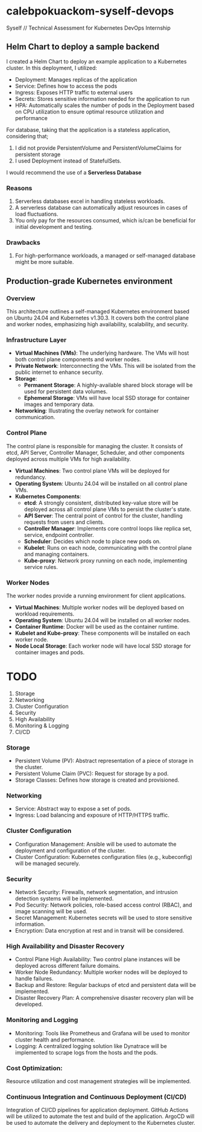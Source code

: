 # calebpokuackom-syself-devops
Syself // Technical Assessment for Kubernetes DevOps Internship

## Helm Chart to deploy a sample backend
I created a Helm Chart to deploy an example application to a Kubernetes cluster.
In this deployment, I utilized:
- Deployment: Manages replicas of the application
- Service: Defines how to access the pods
- Ingress: Exposes HTTP traffic to external users
- Secrets: Stores sensitive information needed for the application to run
- HPA: Automatically scales the number of pods in the Deployment based on CPU utilization to ensure optimal resource utilization and performance

For database, taking that the application is a stateless application, considering that;
1. I did not provide PersistentVolume and PersistentVolumeClaims for persistent storage
2. I used Deployment instead of StatefulSets.

I would recommend the use of a **Serverless Database**

### Reasons
1. Serverless databases excel in handling stateless workloads.
2. A serverless database can automatically adjust resources in cases of load fluctuations.
3. You only pay for the resources consumed, which is/can be beneficial for initial development and testing.

### Drawbacks
1. For high-performance workloads, a managed or self-managed database might be more suitable.

## Production-grade Kubernetes environment
### Overview
This architecture outlines a self-managed Kubernetes environment based on Ubuntu 24.04 and Kubernetes v1.30.3. It covers both the control plane and worker nodes, emphasizing high availability, scalability, and security.

### Infrastructure Layer
- **Virtual Machines (VMs)**: The underlying hardware. The VMs will host both control plane components and worker nodes.
- **Private Network**: Interconnecting the VMs. This will be isolated from the public internet to enhance security.
- **Storage**: 
  - **Permanent Storage**: A highly-available shared block storage will be used for persistent data volumes.
  - **Ephemeral Storage**: VMs will have local SSD storage for container images and temporary data.
- **Networking**: Illustrating the overlay network for container communication.

### Control Plane
The control plane is responsible for managing the cluster. It consists of etcd, API Server, Controller Manager, Scheduler, and other components deployed across multiple VMs for high availability.
- **Virtual Machines**: Two control plane VMs will be deployed for redundancy.
- **Operating System**: Ubuntu 24.04 will be installed on all control plane VMs.
- **Kubernetes Components**:
  - **etcd**: A strongly consistent, distributed key-value store will be deployed across all control plane VMs to persist the cluster's state.
  - **API Server**: The central point of control for the cluster, handling requests from users and clients.
  - **Controller Manager**: Implements core control loops like replica set, service, endpoint controller.
  - **Scheduler**: Decides which node to place new pods on.
  - **Kubelet**: Runs on each node, communicating with the control plane and managing containers.
  - **Kube-proxy**: Network proxy running on each node, implementing service rules.

### Worker Nodes
The worker nodes provide a running environment for client applications.
- **Virtual Machines**: Multiple worker nodes will be deployed based on workload requirements.
- **Operating System**: Ubuntu 24.04 will be installed on all worker nodes.
- **Container Runtime**: Docker will be used as the container runtime.
- **Kubelet and Kube-proxy**: These components will be installed on each worker node.
- **Node Local Storage**: Each worker node will have local SSD storage for container images and pods.

# TODO
1. Storage
2. Networking
3. Cluster Configuration
4. Security
5. High Availability
6. Monitoring & Logging
7. CI/CD

### Storage
- Persistent Volume (PV): Abstract representation of a piece of storage in the cluster.
- Persistent Volume Claim (PVC): Request for storage by a pod.
- Storage Classes: Defines how storage is created and provisioned.

### Networking
- Service: Abstract way to expose a set of pods.
- Ingress: Load balancing and exposure of HTTP/HTTPS traffic.

### Cluster Configuration
- Configuration Management: Ansible will be used to automate the deployment and configuration of the cluster.
- Cluster Configuration: Kubernetes configuration files (e.g., kubeconfig) will be managed securely.

### Security
- Network Security: Firewalls, network segmentation, and intrusion detection systems will be implemented.
- Pod Security: Network policies, role-based access control (RBAC), and image scanning will be used.
- Secret Management: Kubernetes secrets will be used to store sensitive information.
- Encryption: Data encryption at rest and in transit will be considered.

### High Availability and Disaster Recovery
- Control Plane High Availability: Two control plane instances will be deployed across different failure domains.
- Worker Node Redundancy: Multiple worker nodes will be deployed to handle failures.
- Backup and Restore: Regular backups of etcd and persistent data will be implemented.
- Disaster Recovery Plan: A comprehensive disaster recovery plan will be developed.

### Monitoring and Logging
- Monitoring: Tools like Prometheus and Grafana will be used to monitor cluster health and performance.
- Logging: A centralized logging solution like Dynatrace will be implemented to scrape logs from the hosts and the pods.

### Cost Optimization:
Resource utilization and cost management strategies will be implemented.

### Continuous Integration and Continuous Deployment (CI/CD)
Integration of CI/CD pipelines for application deployment.
GitHub Actions will be utilized to automate the test and build of the application.
ArgoCD will be used to automate the delivery and deployment to the Kubernetes cluster.
